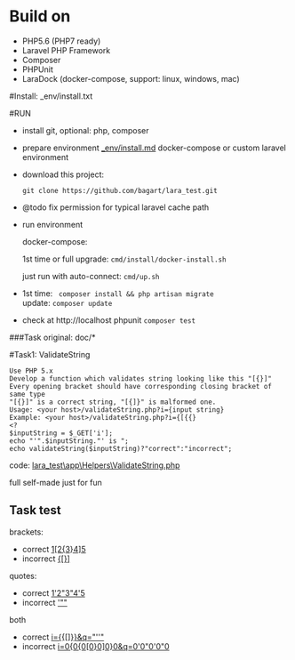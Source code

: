 # Build on
 - PHP5.6 (PHP7 ready)
 - Laravel PHP Framework
 - Composer
 - PHPUnit
 - LaraDock (docker-compose, support: linux, windows, mac)

#Install: 
_env/install.txt 
 
#RUN
 - install git, optional: php, composer
 - prepare environment [_env/install.md](_env/install.md) docker-compose or custom laravel environment
 - download this project: 
 
    ``git clone https://github.com/bagart/lara_test.git``
    
 - @todo fix permission for typical laravel cache path
 
 - run environment
 
    docker-compose:
    
    1st time or full upgrade: ``cmd/install/docker-install.sh``
    
    just run with auto-connect: ``cmd/up.sh``
 - 1st time: `` composer install && php artisan migrate``  
    update: `` composer update ``
 - check 
    at http://localhost
    phpunit ``composer test``

###Task original:
doc/*

#Task1: ValidateString

```
Use PHP 5.x
Develop a function which validates string looking like this "[{}]"
Every opening bracket should have corresponding closing bracket of same type
"[{}]" is a correct string, "[{]}" is malformed one.
Usage: <your host>/validateString.php?i={input string}
Example: <your host>/validateString.php?i={[{{}
<?
$inputString = $_GET['i'];
echo "'".$inputString."' is ";
echo validateString($inputString)?"correct":"incorrect";
```

code: [lara_test\app\Helpers\ValidateString.php](lara_test\app\Helpers\ValidateString.php)

full self-made just for fun

## Task test
brackets:
- correct [1[2{3}4]5](http://localhost/validateString.php?i=1[2{3}4]5)
- incorrect [{[}]](http://localhost/validateString.php?i={[}])

quotes:
- correct [1'2"3"4'5]( http://localhost/validateString.php?q=1'2"3"4'5)
- incorrect ['""](http://localhost/validateString.php?q='"")

both
- correct [i={{[]}}&q="''"]( http://localhost/validateString.php?i={{[]}}&q="''")
- incorrect [i=0{0{0[0}0]0}0&q=0'0"0'0"0]( http://localhost/validateString.php?i=0{0{0[0}0]0}0&q=0'0"0'0"0)


